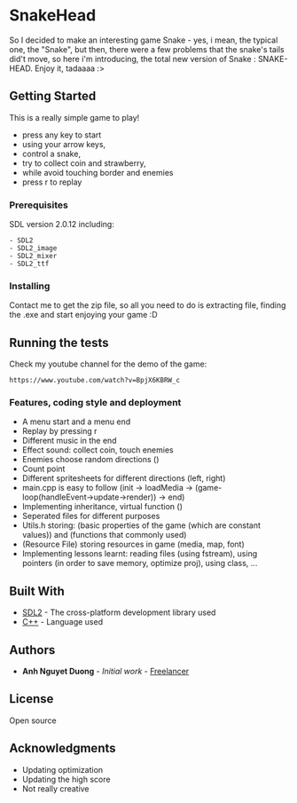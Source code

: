# SnakeHead

So I decided to make an interesting game Snake - yes, i mean, the typical one, the "Snake", but then, there were a few problems that the snake's tails did't move, so here i'm introducing, the total new version of Snake : SNAKE-HEAD. Enjoy it, tadaaaa :>

## Getting Started

This is a really simple game to play!

- press any key to start
- using your arrow keys, 
- control a snake, 
- try to collect coin and strawberry, 
- while avoid touching border and enemies
- press r to replay

### Prerequisites
SDL version 2.0.12 including:

```
- SDL2
- SDL2_image
- SDL2_mixer
- SDL2_ttf
```

### Installing

Contact me to get the zip file, so all you need to do is extracting file, finding the .exe and start enjoying your game :D

## Running the tests

Check my youtube channel for the demo of the game:
```
https://www.youtube.com/watch?v=BpjX6KBRW_c
```

### Features, coding style and deployment

- A menu start and a menu end
- Replay by pressing r
- Different music in the end
- Effect sound: collect coin, touch enemies
- Enemies choose random directions ()
- Count point
- Different spritesheets for different directions (left, right)
- main.cpp is easy to follow (init -> loadMedia -> (game-loop(handleEvent->update->render)) -> end)
- Implementing inheritance, virtual function ()
- Seperated files for different purposes
- Utils.h storing: (basic properties of the game (which are constant values)) and (functions that commonly used)
- (Resource File) storing resources in game (media, map, font)
- Implementing lessons learnt: reading files (using fstream), using pointers (in order to save memory, optimize proj), using class, ...

## Built With

* [SDL2](https://wiki.libsdl.org/) - The  cross-platform development library used
* [C++](https://en.wikipedia.org/wiki/C%2B%2B) - Language used

## Authors

* **Anh Nguyet Duong** - *Initial work* - [Freelancer](https://github.com/duonanh195)

## License

Open source

## Acknowledgments

* Updating optimization
* Updating the high score
* Not really creative

